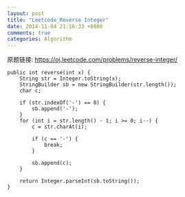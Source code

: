```yaml
---
layout: post
title: "Leetcode_Reverse Integer"
date: 2014-11-04 21:16:33 +0800
comments: true
categories: Algorithm
---
```


原题链接: https://oj.leetcode.com/problems/reverse-integer/

    public int reverse(int x) {
		String str = Integer.toString(x);
		StringBuilder sb = new StringBuilder(str.length());
		char c;
		
		if (str.indexOf('-') == 0) {
			sb.append('-');
		}
		for (int i = str.length() - 1; i >= 0; i--) {
			c = str.charAt(i);
			
			if (c == '-') {
				break;
			}
			
			sb.append(c);
		}
		
		return Integer.parseInt(sb.toString());
    }
